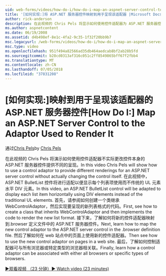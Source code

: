 ```yaml
---
uid: web-forms/videos/how-do-i/how-do-i-map-an-aspnet-server-control-to-the-adaptor-used-to-render-it
title: '[如何实现:]将 ASP.NET 服务器控件映射到用于呈现该适配器 |Microsoft Docs'
author: rick-anderson
description: 在此视频的 Chris Pels 将显示如何使用控件适配器为 ASP.NET 服务器控件提供不同呈现，而无需实际更改 c...
ms.author: aspnetcontent
ms.date: 06/19/2008
ms.assetid: d4b498ef-8e1c-4fa2-9c35-1f32f20bb9b7
msc.legacyurl: /web-forms/videos/how-do-i/how-do-i-map-an-aspnet-server-control-to-the-adaptor-used-to-render-it
msc.type: video
ms.openlocfilehash: 951f494a82566ad35db464aedcab8bf2ab28b5fd
ms.sourcegitcommit: b28cd0313af316c051c2ff8549865bff67f2fbb4
ms.translationtype: MT
ms.contentlocale: zh-CN
ms.lasthandoff: 07/05/2018
ms.locfileid: "37831208"
---
```

<a name="how-do-i-map-an-aspnet-server-control-to-the-adaptor-used-to-render-it"></a><span data-ttu-id="6245a-103">[如何实现:]映射到用于呈现该适配器的 ASP.NET 服务器控件</span><span class="sxs-lookup"><span data-stu-id="6245a-103">[How Do I:] Map an ASP.NET Server Control to the Adaptor Used to Render It</span></span>
====================
<span data-ttu-id="6245a-104">通过[Chris Pels](https://twitter.com/chrispels)</span><span class="sxs-lookup"><span data-stu-id="6245a-104">by [Chris Pels](https://twitter.com/chrispels)</span></span>

<span data-ttu-id="6245a-105">在此视频的 Chris Pels 将演示如何使用控件适配器不实际更改控件本身的 ASP.NET 服务器控件提供不同的呈现。</span><span class="sxs-lookup"><span data-stu-id="6245a-105">In this video Chris Pels will show how to use a control adaptor to provide different renderings for an ASP.NET server control without actually changing the control itself.</span></span> <span data-ttu-id="6245a-106">在此视频中，ASP.NET BulletList 控件将进行适配以便显示每个列表项使用而不传统的 UL 元素水平 DIV 元素。</span><span class="sxs-lookup"><span data-stu-id="6245a-106">In this video, an ASP.NET BulletList control will be adapted to display each list item horizontally using DIV elements instead of the traditional UL elements.</span></span> <span data-ttu-id="6245a-107">首先，请参阅如何创建一个类继承 WebControlAdaptor，然后实现要呈现的新列表格式的代码。</span><span class="sxs-lookup"><span data-stu-id="6245a-107">First, see how to create a class that inherits WebControlAdaptor and then implements the code to render the new list format.</span></span> <span data-ttu-id="6245a-108">接下来，了解如何将新的控件适配器映射到.browser 定义文件中的 ASP.NET 服务器控件。</span><span class="sxs-lookup"><span data-stu-id="6245a-108">Next, learn how to map the new control adaptor to the ASP.NET server control in the .browser definition file.</span></span> <span data-ttu-id="6245a-109">然后了解如何在 web 站点中的页面上使用新的控件适配器。</span><span class="sxs-lookup"><span data-stu-id="6245a-109">Then see how to use the new control adaptor on pages in a web site.</span></span> <span data-ttu-id="6245a-110">最后，了解如何控制适配器可与所有浏览器或特定类型的浏览器相关联。</span><span class="sxs-lookup"><span data-stu-id="6245a-110">Finally, learn how a control adaptor can be associated with either all browsers or specific types of browsers.</span></span>

[<span data-ttu-id="6245a-111">&#9654;观看视频 （23 分钟）</span><span class="sxs-lookup"><span data-stu-id="6245a-111">&#9654; Watch video (23 minutes)</span></span>](https://channel9.msdn.com/Blogs/ASP-NET-Site-Videos/how-do-i-map-an-aspnet-server-control-to-the-adaptor-used-to-render-it)
